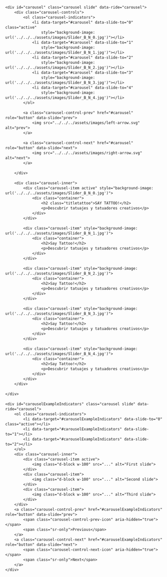 
    <div id="carousel" class="carousel slide" data-ride="carousel">
        <div class="carousel-controls">
            <ol class="carousel-indicators">
                <li data-target="#carousel" data-slide-to="0" class="active"
                    style="background-image: url('../../../assets/images/Slider_B_N_0.jpg')"></li>
                <li data-target="#carousel" data-slide-to="1"
                    style="background-image: url('../../../assets/images/Slider_B_N_1.jpg')"></li>
                <li data-target="#carousel" data-slide-to="2"
                    style="background-image: url('../../../assets/images/Slider_B_N_2.jpg')"></li>
                <li data-target="#carousel" data-slide-to="3"
                    style="background-image: url('../../../assets/images/Slider_B_N_3.jpg')"></li>
                <li data-target="#carousel" data-slide-to="4"
                    style="background-image: url('../../../assets/images/Slider_B_N_4.jpg')"></li>
            </ol>

            <a class="carousel-control-prev" href="#carousel" role="button" data-slide="prev">
                <img src="../../../assets/images/left-arrow.svg" alt="prev">
            </a>

            <a class="carousel-control-next" href="#carousel" role="button" data-slide="next">
                <img src="../../../assets/images/right-arrow.svg" alt="next">
            </a>

        </div>

        <div class="carousel-inner">
            <div class="carousel-item active" style="background-image: url('../../../assets/images/Slider_B_N_0.jpg')">
                <div class="container">
                    <h2 class="titletattoo">SAY TATTOO!</h2>
                    <p>Descubrir tatuajes y tatuadores creativos</p>
                </div>
            </div>

            <div class="carousel-item" style="background-image: url('../../../assets/images/Slider_B_N_1.jpg')">
                <div class="container">
                    <h2>Say Tattoo!</h2>
                    <p>Descubrir tatuajes y tatuadores creativos</p>
                </div>
            </div>

            <div class="carousel-item" style="background-image: url('../../../assets/images/Slider_B_N_2.jpg')">
                <div class="container">
                    <h2>Say Tattoo!</h2>
                    <p>Descubrir tatuajes y tatuadores creativos</p>
                </div>
            </div>

            <div class="carousel-item" style="background-image: url('../../../assets/images/Slider_B_N_3.jpg')">
                <div class="container">
                    <h2>Say Tattoo!</h2>
                    <p>Descubrir tatuajes y tatuadores creativos</p>
                </div>
            </div>

            <div class="carousel-item" style="background-image: url('../../../assets/images/Slider_B_N_4.jpg')">
                <div class="container">
                    <h2>Say Tattoo!</h2>
                    <p>Descubrir tatuajes y tatuadores creativos</p>
                </div>
            </div>
        </div>

    </div>

    <div id="carouselExampleIndicators" class="carousel slide" data-ride="carousel">
        <ol class="carousel-indicators">
            <li data-target="#carouselExampleIndicators" data-slide-to="0" class="active"></li>
            <li data-target="#carouselExampleIndicators" data-slide-to="1"></li>
            <li data-target="#carouselExampleIndicators" data-slide-to="2"></li>
        </ol>
        <div class="carousel-inner">
            <div class="carousel-item active">
                <img class="d-block w-100" src="..." alt="First slide">
            </div>
            <div class="carousel-item">
                <img class="d-block w-100" src="..." alt="Second slide">
            </div>
            <div class="carousel-item">
                <img class="d-block w-100" src="..." alt="Third slide">
            </div>
        </div>
        <a class="carousel-control-prev" href="#carouselExampleIndicators" role="button" data-slide="prev">
            <span class="carousel-control-prev-icon" aria-hidden="true"></span>
            <span class="sr-only">Previous</span>
        </a>
        <a class="carousel-control-next" href="#carouselExampleIndicators" role="button" data-slide="next">
            <span class="carousel-control-next-icon" aria-hidden="true"></span>
            <span class="sr-only">Next</span>
        </a>
    </div>
